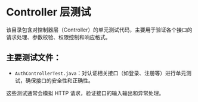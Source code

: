 # Controller 层测试

该目录包含对控制器层（Controller）的单元测试代码，主要用于验证各个接口的请求处理、参数校验、权限控制和响应格式。

## 主要测试文件：

- `AuthControllerTest.java`：对认证相关接口（如登录、注册等）进行单元测试，确保接口的安全性和正确性。

这些测试通常会模拟 HTTP 请求，验证接口的输入输出和异常处理。
